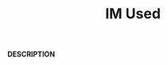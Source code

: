 ﻿---
category: 2xx
code: 226
cover: https://firebasestorage.googleapis.com/v0/b/capy-http.appspot.com/o/Capy226.gif?alt=media
coverAlt: IM Used
description: IM Used
pubDate: 2014-06-01
tags:
- 2xx
title: IM Used
---

__DESCRIPTION__